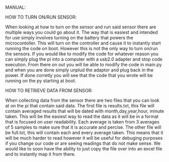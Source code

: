 MANUAL:

HOW TO TURN ON/RUN SENSOR:

When looking at how to turn on the sensor and run said sensor there are multiple ways you could go about it.
The way that is easiest and intended for use simply involves turning on the battery that powers the microcontoller.
This will turn on the controller and cause it to instantly start running the code on boot. However this is not the
only way to turn on/run the sensors. If you would like to modify the code for whatever reason you can simply plug
the pi into a computer with a usb2.0 adapter and stop code execution. From there on out you will be able to modify
the code in main.py and when you are done simply unplud the adaptor and plug back in the power. If done corretly 
you will see that the code that you wrote will be running on the py starting at boot.

HOW TO RETRIEVE DATA FROM SENSOR:

When collecting data from the sensor there are two files that you can look at on the pi that contain said data.
The first file is results.txt, this file will contain averaged results that will be dated with month,day,year,hour,
minute taken. This will be the easiest way to read the data as it will be in a format that is focused on user 
readability. Each average is taken from 3 averages of 5 samples to make sure that it is accurate and percise. The other 
file will be full.txt, this will contain each and every average taken. This means that it will be much harder to read 
however it will be useful for debuging purposes if you change our code or are seeing readings that do not make sense.
We would like to soon have the ability to just copy the file over into an excel file and to instantly map it from there.
